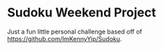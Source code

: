 # Sudoku Weekend Project

Just a fun little personal challenge based off of https://github.com/ImKennyYip/Sudoku.

